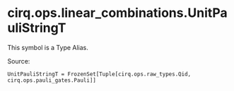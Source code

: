 <div itemscope itemtype="http://developers.google.com/ReferenceObject">
<meta itemprop="name" content="cirq.ops.linear_combinations.UnitPauliStringT" />
<meta itemprop="path" content="Stable" />
</div>

# cirq.ops.linear_combinations.UnitPauliStringT


This symbol is a Type Alias.


Source:

<pre class="devsite-click-to-copy prettyprint lang-py tfo-signature-link">
<code>UnitPauliStringT = FrozenSet[Tuple[cirq.ops.raw_types.Qid, cirq.ops.pauli_gates.Pauli]]
</code></pre>




